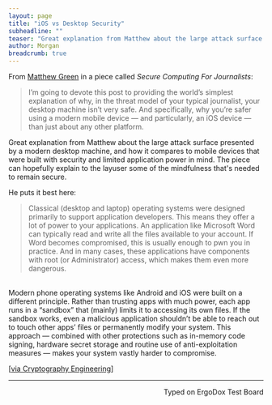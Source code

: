```yaml
---
layout: page
title: "iOS vs Desktop Security"
subheadline: ""
teaser: "Great explanation from Matthew about the large attack surface presented by a modern desktop machine, and how it compares to mobile devices that were built with security and limited application power in mind. The piece can hopefully explain to the layuser some of the mindfulness that's needed to remain secure. "
author: Morgan
breadcrumb: true
---
```


From [Matthew Green](https://twitter.com/matthew_d_green) in a piece called _Secure Computing For Journalists_:

> I’m going to devote this post to providing the world’s simplest explanation of why, in the threat model of your typical journalist, your desktop machine isn’t very safe. And specifically, why you’re safer using a modern mobile device — and particularly, an iOS device — than just about any other platform.

Great explanation from Matthew about the large attack surface presented by a modern desktop machine, and how it compares to mobile devices that were built with security and limited application power in mind. The piece can hopefully explain to the layuser some of the mindfulness that's needed to remain secure.

He puts it best here:

> Classical (desktop and laptop) operating systems were designed primarily to support application developers. This means they offer a lot of power to your applications. An application like Microsoft Word can typically read and write all the files available to your account. If Word becomes compromised, this is usually enough to pwn you in practice. And in many cases, these applications have components with root (or Administrator) access, which makes them even more dangerous.
<br>
Modern phone operating systems like Android and iOS were built on a different principle. Rather than trusting apps with much power, each app runs in a “sandbox” that (mainly) limits it to accessing its own files. If the sandbox works, even a malicious application shouldn’t be able to reach out to touch other apps’ files or permanently modify your system. This approach — combined with other protections such as in-memory code signing, hardware secret storage and routine use of anti-exploitation measures — makes your system vastly harder to compromise.

[[via Cryptography Engineering](https://blog.cryptographyengineering.com/2017/03/05/secure-computing-for-journalists/)]

---
<p align="right">Typed on ErgoDox Test Board</p>

